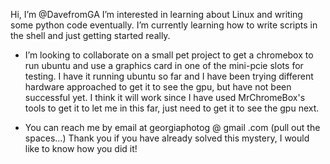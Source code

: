 Hi, I’m @DavefromGA
I’m interested in learning about Linux and writing some python code eventually.
I’m currently learning how to write scripts in the shell and just getting started really.

- I’m looking to collaborate on a small pet project to get a chromebox to run ubuntu and use a graphics card in one of the mini-pcie slots for testing.
I have it running ubuntu so far and I have been trying different hardware approached to get it to see the gpu, but have not been successful yet.
I think it will work since I have used MrChromeBox's tools to get it to let me in this far, just need to get it to see the gpu next.

- You can reach me by email at georgiaphotog @ gmail .com (pull out the spaces...) Thank you if you have already solved this mystery, I would like to
know how you did it!
